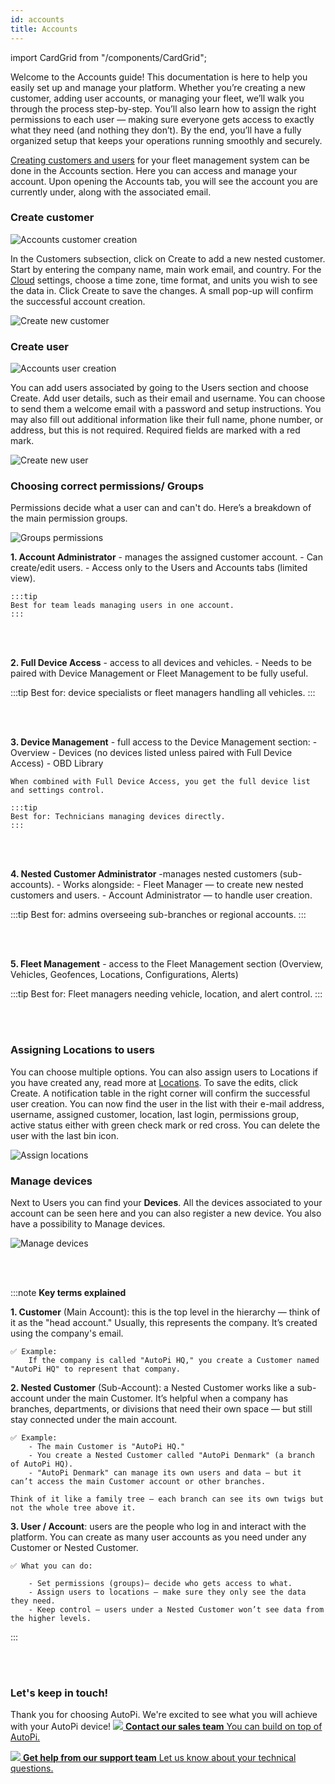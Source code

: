 ```yaml
---
id: accounts
title: Accounts
---
```

import CardGrid from "/components/CardGrid";

Welcome to the Accounts guide! This documentation is here to help you easily set up and manage your platform. Whether you’re creating a new customer, adding user accounts, or managing your fleet, we’ll walk you through the process step-by-step. You’ll also learn how to assign the right permissions to each user — making sure everyone gets access to exactly what they need (and nothing they don’t). By the end, you’ll have a fully organized setup that keeps your operations running smoothly and securely. 

<ins>Creating customers and users</ins> for your fleet management system can be 
done in the Accounts section. Here you can access and manage your account. 
Upon opening the Accounts tab, you will see the account you are currently under, 
along with the associated email. 

### Create customer

![Accounts customer creation](/img/cloud/accounts/accounts_customer_creation.png)

In the Customers subsection, click on Create to add a new nested customer. 
Start by entering the company name, main work email, and country. For the [Cloud](https://www.autopi.io/software-platform/cloud-management) 
settings, choose a time zone, time format, and units you wish to see the data in.
Click Create to save the changes. A small pop-up will confirm the successful 
account creation. 

![Create new customer](/img/cloud/accounts/create_new_customer.png)

### Create user

![Accounts user creation](/img/cloud/accounts/accounts_user_creation.png)

You can add users associated by going to the Users section and choose 
Create. Add user details, such as their email and username. You can choose 
to send them a welcome email with a password and setup instructions. You may also
fill out additional information like their full name, phone number, or address, 
but this is not required. Required fields are marked with a red mark.

![Create new user](/img/cloud/accounts/create_new_user.png)

### Choosing correct permissions/ Groups
Permissions decide what a user can and can't do. Here’s a breakdown of the main permission groups.

![Groups permissions](/img/cloud/accounts/groups_permissions.png)

**1. Account Administrator** - manages the assigned customer account.
    - Can create/edit users.
    - Access only to the Users and Accounts tabs (limited view).

    :::tip 
    Best for team leads managing users in one account.
    :::

<br>
</br>

**2. Full Device Access** - access to all devices and vehicles.
    - Needs to be paired with Device Management or Fleet Management to be fully useful.

:::tip 
Best for: device specialists or fleet managers handling all vehicles.
 :::

<br>
</br>

**3. Device Management** - full access to the Device Management section:
    - Overview
    - Devices (no devices listed unless paired with Full Device Access)
    - OBD Library

    When combined with Full Device Access, you get the full device list and settings control.

    :::tip 
    Best for: Technicians managing devices directly.
    :::

<br>
</br>

**4. Nested Customer Administrator** -manages nested customers (sub-accounts).
    - Works alongside:
        - Fleet Manager — to create new nested customers and users.
        - Account Administrator — to handle user creation.

:::tip 
Best for: admins overseeing sub-branches or regional accounts.
:::

<br>
</br>

**5. Fleet Management** - access to the Fleet Management section (Overview, Vehicles, Geofences, Locations, Configurations, Alerts)

:::tip 
Best for: Fleet managers needing vehicle, location, and alert control.
:::

<br>
</br>

### Assigning Locations to users
You can choose multiple options. You can also assign users to Locations if 
you have created any, read more at <a href="https://docs.autopi.io/cloud/fleet_management/locations/" target="_blank">Locations</a>. To save the edits, click
Create. A notification table in the right corner will confirm the successful 
user creation. You can now find the user in the list with their e-mail address, 
username, assigned customer, location, last login, permissions group, active 
status either with green check mark or red cross. You can delete the user with 
the last bin icon.  

![Assign locations](/img/cloud/accounts/assign_locations.png)

### Manage devices
Next to Users you can find your **Devices**. All the devices associated to your 
account can be seen here and you can also register a new device. You also have a possibility to Manage devices. 

![Manage devices](/img/cloud/accounts/manage_devices.png)

<br>
</br>

:::note **Key terms explained**

**1. Customer** (Main Account): this is the top level in the hierarchy — think of it as the "head account." Usually, this represents the company. It’s created using the company's email.

    ✅ Example: 
        If the company is called "AutoPi HQ," you create a Customer named "AutoPi HQ" to represent that company.

**2. Nested Customer** (Sub-Account): a Nested Customer works like a sub-account under the main Customer. It’s helpful when a company has branches, departments, or divisions that need their own space — but still stay connected under the main account.

    ✅ Example:
        - The main Customer is "AutoPi HQ."
        - You create a Nested Customer called "AutoPi Denmark" (a branch of AutoPi HQ).
        - "AutoPi Denmark" can manage its own users and data — but it can’t access the main Customer account or other branches.

    Think of it like a family tree — each branch can see its own twigs but not the whole tree above it.

**3. User / Account**: users are the people who log in and interact with the platform. You can create as many user accounts as you need under any Customer or Nested Customer.

    ✅ What you can do:

        - Set permissions (groups)— decide who gets access to what.
        - Assign users to locations — make sure they only see the data they need.
        - Keep control — users under a Nested Customer won’t see data from the higher levels.
:::

<br>
</br>

### Let's keep in touch!
Thank you for choosing AutoPi. We're excited to see what you will achieve with your AutoPi device! 
<CardGrid home>
[![](/img/shared/favicon.ico) **Contact our sales team** You can build on top of AutoPi.](https://www.autopi.io/contact/)

[![](/img/shared/support_icon.png) **Get help from our support team** Let us know about your technical questions.](https://www.autopi.io/support/)

</CardGrid>
